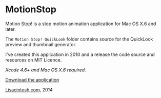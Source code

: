 MotionStop
==========

Motion Stop! is a stop motion animation application for Mac OS X.6 and later.

The `Motion Stop! QuickLook` folder contains source for the QuickLook preview and thumbnail generator.

I've created this application in 2010 and a release the code source and resources on MIT Licence.

_Xcode 4.6+ and Mac OS X.6 required._

[Download the application](http://lisacintosh.com/old-projects/)

[Lisacintosh.com](http://lisacintosh.com/), 2014